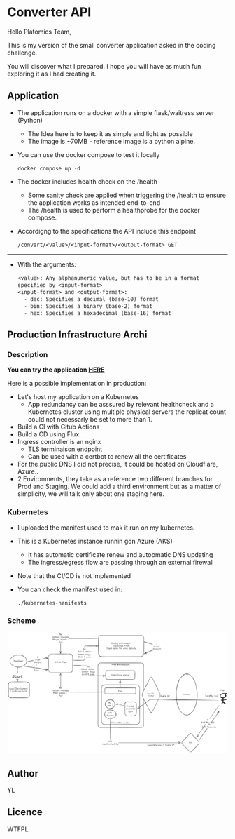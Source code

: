# Converter API

Hello Platomics Team,

This is my version of the small converter application asked in the coding challenge.

You will discover what I prepared. I hope you will have as much fun exploring it as I had creating it.

## Application

- The application runs on a docker with a simple flask/waitress server (Python)
  - The Idea here is to keep it as simple and light as possible
  - The image is ~70MB - reference image is a python alpine.
- You can use the docker compose to test it locally

      docker compose up -d

- The docker includes health check on the /health
  - Some sanity check are applied when triggering the /health to ensure the application works as intended end-to-end
  - The /health is used to perform a healthprobe for the docker compose.
- Accordigng to the specifications the API include this endpoint

      /convert/<value>/<input-format>/<output-format> GET

---

- With the arguments:
  
      <value>: Any alphanumeric value, but has to be in a format specified by <input-format>
      <input-format> and <output-format>:
        - dec: Specifies a decimal (base-10) format
        - bin: Specifies a binary (base-2) format
        - hex: Specifies a hexadecimal (base-16) format

## Production Infrastructure Archi

### Description

**You can try the application [HERE](https://converterapi.lactogen.net/)**

Here is a possible implementation in production:

- Let's host my application on a Kubernetes
  - App redundancy can be asssured by relevant healthcheck and a Kubernetes cluster using multiple physical servers the replicat count could not necessarly be set to more than 1.
- Build a CI with Gitub Actions
- Build a CD using Flux
- Ingress controller is an nginx
  - TLS terminaison endpoint
  - Can be used with a certbot to renew all the certificates
- For the public DNS I did not precise, it could be hosted on Cloudflare, Azure..
- 2 Environments, they take as a reference two different branches for Prod and Staging. We could add a third environment but as a matter of simplicity, we will talk only about one staging here.

### Kubernetes

- I uploaded the manifest used to mak it run on my kubernetes.
- This is a Kubernetes instance runnin gon Azure (AKS)
  - It has automatic certificate renew and autopmatic DNS updating
  - The ingress/egress flow are passing through an external firewall
- Note that the CI/CD is not implemented

- You can check the manifest used in:

      ./kubernetes-nanifests

### Scheme

![App Design](diagrams/app_design.png)

## Author

YL

## Licence

WTFPL
